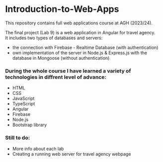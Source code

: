 # Introduction-to-Web-Apps
This repository contains full web applications course at AGH (2023/24).

The final project (Lab 9) is a web application in Angular for travel agency. <br>
It includes two types of databases and servers:
* the connection with Firebase - Realtime Database (with authentication)
* own implementation of the server in Node.js & Express.js with the database in Mongoose (without authentication)

### During the whole course I have learned a variety of technologies in diffrent level of advance:
* HTML
* CSS
* JavaScript
* TypeScript
* Angular
* Firebase
* Node.js
* Bootstrap library

### Still to do:
* More info about each lab
* Creating a running web server for travel agency webpage
